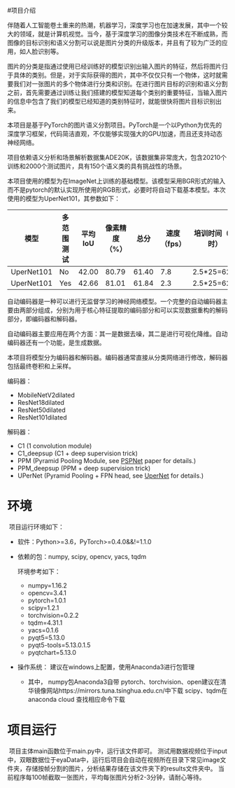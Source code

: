 #项目介绍

​	伴随着人工智能卷土重来的热潮，机器学习，深度学习也在加速发展，其中一个较大的领域，就是计算机视觉。当今，基于深度学习的图像分类技术在不断成熟，而图像的目标识别和语义分割可以说是图片分类的升级版本，并且有了较为广泛的应用，如人脸识别等。

​	图片的分类是指通过使用已经训练好的模型识别出输入图片的特征，然后将图片归于具体的类别。但是，对于实际获得的图片，其中不仅仅只有一个物体，这时就需要我们对一张图片的多个物体进行分类和识别。在进行图片目标的识别和语义分割之前，首先需要通过训练让我们搭建的模型知道每个类别的重要特征，当输入图片的信息中包含了我们的模型已经知道的类别特征时，就能很快将图片目标识别出来。

​	本项目是基于PyTorch的图片语义分割项目。PyTorch是一个以Python为优先的深度学习框架，代码简洁直观，不仅能够实现强大的GPU加速，而且还支持动态神经网络。

​	项目依赖语义分析和场景解析数据集ADE20K，该数据集非常庞大，包含20210个训练和2000个测试图片，具有150个语义类的具有挑战性的场景。

​	本项目使用的模型为在ImageNet上训练的基础模型。该模型采用BGR形式的输入而不是pytorch的默认实现所使用的RGB形式，必要时将自动下载基本模型。本次使用的模型为UperNet101，其参数如下：

| 模型       | 多范围测试 | 平均IoU | 像素精度（%） | 总分  | 速度（fps） | 培训时间（小时） |
| ---------- | ---------- | ------- | ------------- | ----- | ----------- | ---------------- |
| UperNet101 | No         | 42.00   | 80.79         | 61.40 | 7.8         | 2.5*25=62.5      |
| UperNet101 | Yes        | 42.66   | 81.01         | 61.84 | 2.3         | 2.5*25=62.5      |

​	自动编码器是一种可以进行无监督学习的神经网络模型。一个完整的自动编码器主要由两部分组成，分别为用于核心特征提取的编码部分和可以实现数据重构的解码部分，即编码器和解码器。

​	自动编码器主要应用在两个方面：其一是数据去噪，其二是进行可视化降维。自动编码器还有一个功能，是生成数据。

​	本项目将模型分为编码器和解码器。编码器通常直接从分类网络进行修改，解码器包括最终卷积和上采样。

编码器：

- MobileNetV2dilated
- ResNet18dilated
- ResNet50dilated
- ResNet101dilated

解码器：

- C1 (1 convolution module)
- C1_deepsup (C1 + deep supervision trick)
- PPM (Pyramid Pooling Module, see [PSPNet](https://hszhao.github.io/projects/pspnet) paper for details.)
- PPM_deepsup (PPM + deep supervision trick)
- UPerNet (Pyramid Pooling + FPN head, see [UperNet](https://arxiv.org/abs/1807.10221) for details.)

# 环境

​	项目运行环境如下：

* 软件：Python>=3.6，PyTorch>=0.4.0&&!=1.1.0

* 依赖的包：numpy, scipy, opencv, yacs, tqdm

  环境参考如下：

  * numpy=1.16.2
  * opencv=3.4.1
  * pytorch=1.0.1
  * scipy=1.2.1
  * torchvision=0.2.2
  * tqdm=4.31.1
  * yacs=0.1.6
  * pyqt5=5.13.0			
  * pyqt5-tools=5.13.0.1.5
  * pyqtchart=5.13.0

* 操作系统： 建议在windows上配置，使用Anaconda3进行包管理
    * 其中， numpy包Anaconda3自带
            pytorch、torchvision、open建议在清华镜像网站https://mirrors.tuna.tsinghua.edu.cn/中下载
            scipy、tqdm在anaconda cloud 查找相应命令下载


# 项目运行

​	项目主体main函数位于main.py中，运行该文件即可。
    测试用数据视频位于input中，双眼数据位于eyaData中，运行后项目会自动在视频所在目录下常见image文件夹，存储按帧分割的图片，分析结果存储在该文件夹下的results文件夹中。
	当前程序每100帧截取一张图片，平均每张图片分析2-3分钟，请耐心等待。